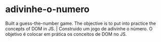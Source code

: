 # adivinhe-o-numero
Built a guess-the-number game. The objective is to put into practice the concepts of DOM in JS. | Construido um jogo de adivinhe o número. O objetivo é colocar em prática os conceitos de DOM no JS.
